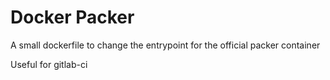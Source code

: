 # Docker Packer
A small dockerfile to change the entrypoint for the official packer container

Useful for gitlab-ci
